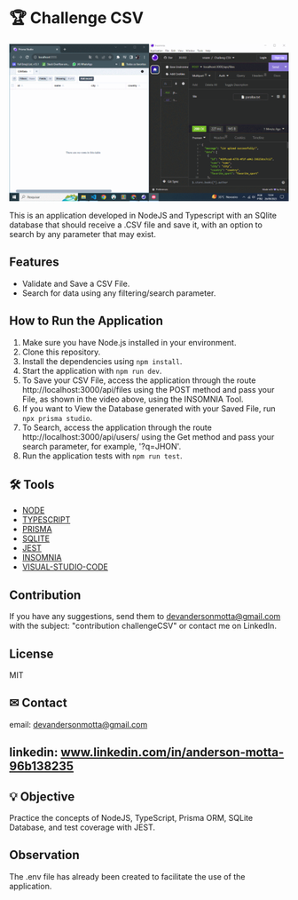 # 🏆 Challenge CSV

![If necessary, refresh the page to load the GIF](./readmeGif/challenge.gif)

This is an application developed in NodeJS and Typescript with an SQlite database that should receive a .CSV file and save it, with an option to search by any parameter that may exist.

## Features

- Validate and Save a CSV File.
- Search for data using any filtering/search parameter.

## How to Run the Application

1. Make sure you have Node.js installed in your environment.
2. Clone this repository.
3. Install the dependencies using `npm install`.
4. Start the application with `npm run dev`.
5. To Save your CSV File, access the application through the route http://localhost:3000/api/files using the POST method and pass your File, as shown in the video above, using the INSOMNIA Tool.
6. If you want to View the Database generated with your Saved File, run `npx prisma studio`.
7. To Search, access the application through the route http://localhost:3000/api/users/ using the Get method and pass your search parameter, for example, '?q=JHON'.
8. Run the application tests with `npm run test`.


## 🛠 Tools

- [NODE](https://nodejs.org/)
- [TYPESCRIPT](https://www.typescriptlang.org/docs)
- [PRISMA](https://www.prisma.io/docs)
- [SQLITE](https://www.sqlite.org/docs.html)
- [JEST](https://jestjs.io/pt-BR/)
- [INSOMNIA](https://insomnia.rest/download)
- [VISUAL-STUDIO-CODE](https://code.visualstudio.com/)

## Contribution

If you have any suggestions, send them to devandersonmotta@gmail.com with the subject: "contribution challengeCSV" or contact me on LinkedIn.

## License

MIT

## ✉ Contact

email: devandersonmotta@gmail.com

linkedin: www.linkedin.com/in/anderson-motta-96b138235
---

## 💡 Objective

Practice the concepts of NodeJS, TypeScript, Prisma ORM, SQLite Database, and test coverage with JEST.

## Observation  
The .env file has already been created to facilitate the use of the application.
